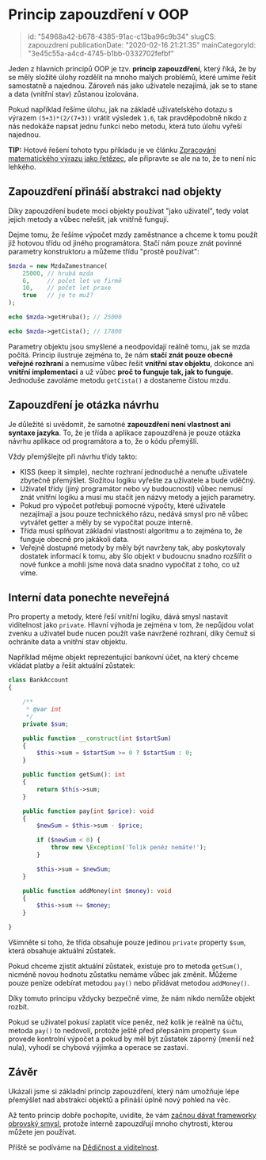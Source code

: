 Princip zapouzdření v OOP
================================

> id: "54968a42-b678-4385-91ac-c13ba96c9b34"
> slugCS: zapouzdreni
> publicationDate: "2020-02-16 21:21:35"
> mainCategoryId: "3e45c55a-a4cd-4745-b1bb-0332702fefbf"

Jeden z hlavních principů OOP je tzv. **princip zapouzdření**, který říká, že by se měly složité úlohy rozdělit na mnoho malých problémů, které umíme řešit samostatně a najednou. Zároveň nás jako uživatele nezajímá, jak se to stane a data (vnitřní stav) zůstanou izolována.

Pokud například řešíme úlohu, jak na základě uživatelského dotazu s výrazem `(5+3)*(2/(7+3))` vrátit výsledek `1.6`, tak pravděpodobně nikdo z nás nedokáže napsat jednu funkci nebo metodu, která tuto úlohu vyřeší najednou.

**TIP:** Hotové řešení tohoto typu příkladu je ve článku <a href="/pokrocila-kalkulacka">Zpracování matematického výrazu jako řetězec</a>, ale připravte se ale na to, že to není nic lehkého.

Zapouzdření přináší abstrakci nad objekty
-----------------------------------------

Díky zapouzdření budete moci objekty používat "jako uživatel", tedy volat jejich metody a vůbec neřešit, jak vnitřně fungují.

Dejme tomu, že řešíme výpočet mzdy zaměstnance a chceme k tomu použít již hotovou třídu od jiného programátora. Stačí nám pouze znát povinné parametry konstruktoru a můžeme třídu "prostě používat":

```php
$mzda = new MzdaZamestnance(
    25000, // hrubá mzda
    6,     // počet let ve firmě
    10,    // počet let praxe
    true   // je to muž?
);

echo $mzda->getHruba(); // 25000

echo $mzda->getCista(); // 17800
```

Parametry objektu jsou smyšlené a neodpovídají reálně tomu, jak se mzda počítá. Princip ilustruje zejména to, že nám **stačí znát pouze obecné veřejné rozhraní** a nemusíme vůbec řešit **vnitřní stav objektu**, dokonce ani **vnitřní implementaci** a už vůbec **proč to funguje tak, jak to funguje**. Jednoduše zavoláme metodu `getCista()` a dostaneme čistou mzdu.

Zapouzdření je otázka návrhu
----------------------------

Je důležité si uvědomit, že samotné **zapouzdření není vlastnost ani syntaxe jazyka**. To, že je třída a aplikace zapouzdřená je pouze otázka návrhu aplikace od programátora a to, že o kódu přemýšlí.

Vždy přemýšlejte při návrhu třídy takto:

- KISS (keep it simple), nechte rozhraní jednoduché a nenuťte uživatele zbytečně přemýšlet. Složitou logiku vyřešte za uživatele a bude vděčný.
- Uživatel třídy (jiný programátor nebo vy budoucnosti) vůbec nemusí znát vnitřní logiku a musí mu stačit jen názvy metody a jejich parametry.
- Pokud pro výpočet potřebuji pomocné výpočty, které uživatele nezajímají a jsou pouze technického rázu, nedává smysl pro ně vůbec vytvářet getter a měly by se vypočítat pouze interně.
- Třída musí splňovat základní vlastnosti algoritmu a to zejména to, že funguje obecně pro jakákoli data.
- Veřejně dostupné metody by měly být navrženy tak, aby poskytovaly dostatek informací k tomu, aby šlo objekt v budoucnu snadno rozšířit o nové funkce a mohli jsme nová data snadno vypočítat z toho, co už víme.

Interní data ponechte neveřejná
-------------------------------

Pro property a metody, které řeší vnitřní logiku, dává smysl nastavit viditelnost jako `private`. Hlavní výhoda je zejména v tom, že nepůjdou volat zvenku a uživatel bude nucen použít vaše navržené rozhraní, díky čemuž si ochráníte data a vnitřní stav objektu.

Například mějme objekt reprezentující bankovní účet, na který chceme vkládat platby a řešit aktuální zůstatek:

```php
class BankAccount
{

    /**
     * @var int
     */
    private $sum;

    public function __construct(int $startSum)
    {
        $this->sum = $startSum >= 0 ? $startSum : 0;
    }

    public function getSum(): int
    {
        return $this->sum;
    }

    public function pay(int $price): void
    {
        $newSum = $this->sum - $price;

        if ($newSum < 0) {
            throw new \Exception('Tolik peněz nemáte!');
        }

        $this->sum = $newSum;
    }

    public function addMoney(int $money): void
    {
        $this->sum += $money;
    }

}
```

Všimněte si toho, že třída obsahuje pouze jedinou `private` property `$sum`, která obsahuje aktuální zůstatek.

Pokud chceme zjistit aktuální zůstatek, existuje pro to metoda `getSum()`, nicméně novou hodnotu zůstatku nemáme vůbec jak změnit. Můžeme pouze peníze odebírat metodou `pay()` nebo přidávat metodou `addMoney()`.

Díky tomuto principu vždycky bezpečně víme, že nám nikdo nemůže objekt rozbít.

Pokud se uživatel pokusí zaplatit více peněz, než kolik je reálně na účtu, metoda `pay()` to nedovolí, protože ještě před přepsáním property `$sum` provede kontrolní výpočet a pokud by měl být zůstatek záporný (menší než nula), vyhodí se chybová výjimka a operace se zastaví.

Závěr
-----

Ukázali jsme si základní princip zapouzdření, který nám umožňuje lépe přemýšlet nad abstrakcí objektů a přináší úplně nový pohled na věc.

Až tento princip dobře pochopíte, uvidíte, že vám <a href="/proc-pouzivat-frameworky">začnou dávat frameworky obrovský smysl</a>, protože interně zapouzdřují mnoho chytrosti, kterou můžete jen používat.

Příště se podíváme na <a href="/dedicnost-a-viditelnost">Dědičnost a viditelnost</a>.
